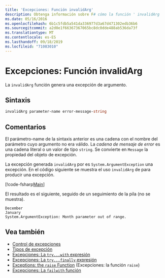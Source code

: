 ```yaml
---
title: 'Excepciones: Función invalidArg'
description: Obtenga información sobre F# cómo la función ' invalidArg ' genera una excepción de argumento.
ms.date: 05/16/2016
ms.openlocfilehash: 6b1c5fdb5a541da336977d3a67d471302edb36b6
ms.sourcegitcommit: a2d0e1f66367367065bc8dc0dde488ab536da73f
ms.translationtype: MT
ms.contentlocale: es-ES
ms.lasthandoff: 09/18/2019
ms.locfileid: "71083010"
---
```

# <a name="exceptions-the-invalidarg-function"></a>Excepciones: Función invalidArg

La `invalidArg` función genera una excepción de argumento.

## <a name="syntax"></a>Sintaxis

```fsharp
invalidArg parameter-name error-message-string
```

## <a name="remarks"></a>Comentarios

El parámetro-name de la sintaxis anterior es una cadena con el nombre del parámetro cuyo argumento no era válido. La *cadena de mensaje de error* es una cadena literal o un valor de tipo `string`. Se convierte en `Message` la propiedad del objeto de excepción.

La excepción generada `invalidArg` por es `System.ArgumentException` una excepción. En el código siguiente se muestra el uso `invalidArg` de para producir una excepción.

[!code-fsharp[Main](~/samples/snippets/fsharp/lang-ref-2/snippet6101.fs)]

El resultado es el siguiente, seguido de un seguimiento de la pila (no se muestra).

```console
December
January
System.ArgumentException: Month parameter out of range.
```

## <a name="see-also"></a>Vea también

- [Control de excepciones](index.md)
- [Tipos de excepción](exception-types.md)
- [Excepciones: La `try...with` expresión](the-try-with-expression.md)
- [Excepciones: La `try...finally` expresión](the-try-finally-expression.md)
- [Exceptions: the `raise` Function](the-raise-function.md) (Excepciones: la función `raise`)
- [Excepciones: La `failwith` función](the-failwith-function.md)
